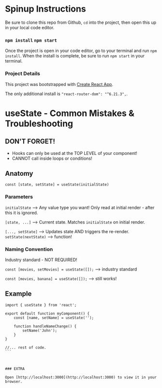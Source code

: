# Spinup Instructions

Be sure to clone this repo from Github, `cd` into the project, then open this up in your local code editor.

### `npm install` `npm start`

Once the project is open in your code editor, go to your terminal and run `npm install`. When the install is complete, be sure to run `npm start` in your terminal.

### Project Details

This project was bootstrapped with [Create React App](https://github.com/facebook/create-react-app).

The only additional install is `"react-router-dom": "^6.21.3",`.

# useState - Common Mistakes & Troubleshooting

## DON'T FORGET!

- Hooks can only be used at the TOP LEVEL of your component!
- CANNOT call inside loops or conditions!

## Anatomy

`const [state, setState] = useState(initialState)`

### Parameters

`initialState` --> Any value type you want! Only read at initial render - after this it is ignored.

`[state, ...]` --> Current state. Matches `initialState` on initial render.

`[..., setState]` --> Updates state AND triggers the re-render.
`setState(nextState)` --> function!

### Naming Convention

Industry standard - NOT REQUIRED!

`const [movies, setMovies] = useState([]);` --> industry standard

`const [movies, banana] = useState([]);` --> still works!

## Example

````
import { useState } from 'react';

export default function myComponent() {
    const [name, setName] = useState('');

    function handleNameChange() {
        setName('John');
    }
}

//... rest of code.
```



### EXTRA

Open [http://localhost:3000](http://localhost:3000) to view it in your browser.
````
